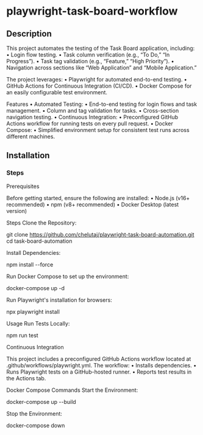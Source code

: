 # playwright-task-board-workflow

## Description

This project automates the testing of the Task Board application, including:
    • Login flow testing.
    • Task column verification (e.g., “To Do,” “In Progress”).
    • Task tag validation (e.g., “Feature,” “High Priority”).
    • Navigation across sections like “Web Application” and “Mobile Application.”

The project leverages:
    • Playwright for automated end-to-end testing.
    • GitHub Actions for Continuous Integration (CI/CD).
    • Docker Compose for an easily configurable test environment.

Features
 • Automated Testing:
     • End-to-end testing for login flows and task management.
     • Column and tag validation for tasks.
     • Cross-section navigation testing.
 • Continuous Integration:
     • Preconfigured GitHub Actions workflow for running tests on every pull request.
 • Docker Compose:
     • Simplified environment setup for consistent test runs across different machines.

## Installation

### Steps

Prerequisites

Before getting started, ensure the following are installed: • Node.js (v16+ recommended) • npm (v8+ recommended) • Docker Desktop (latest version)

Steps
Clone the Repository:

git clone https://github.com/chelutaj/playwright-task-board-automation.git cd task-board-automation

Install Dependencies:

npm install --force

Run Docker Compose to set up the environment:

docker-compose up -d

Run Playwright's installation for browsers:

npx playwright install

Usage
Run Tests Locally:

npm run test

Continuous Integration

This project includes a preconfigured GitHub Actions workflow located at .github/workflows/playwright.yml. The workflow: • Installs dependencies. • Runs Playwright tests on a GitHub-hosted runner. • Reports test results in the Actions tab.

Docker Compose Commands Start the Environment:

docker-compose up --build

Stop the Environment:

docker-compose down